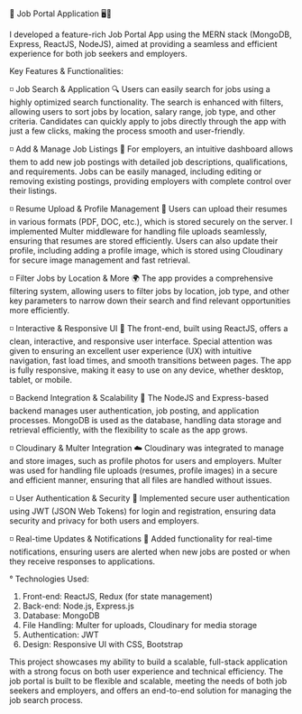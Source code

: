 🔰 Job Portal Application 🖥️🚀

I developed a feature-rich Job Portal App using the MERN stack (MongoDB, Express, ReactJS, NodeJS), aimed at providing a seamless and efficient experience for both job seekers and employers.

Key Features & Functionalities:

◽ Job Search & Application 🔍
Users can easily search for jobs using a highly optimized search functionality. The search is enhanced with filters, allowing users to sort jobs by location, salary range, job type, and other criteria.
Candidates can quickly apply to jobs directly through the app with just a few clicks, making the process smooth and user-friendly.

◽ Add & Manage Job Listings 📝
For employers, an intuitive dashboard allows them to add new job postings with detailed job descriptions, qualifications, and requirements.
Jobs can be easily managed, including editing or removing existing postings, providing employers with complete control over their listings.

◽ Resume Upload & Profile Management 📂
Users can upload their resumes in various formats (PDF, DOC, etc.), which is stored securely on the server.
I implemented Multer middleware for handling file uploads seamlessly, ensuring that resumes are stored efficiently.
Users can also update their profile, including adding a profile image, which is stored using Cloudinary for secure image management and fast retrieval.

◽ Filter Jobs by Location & More 🌍
The app provides a comprehensive filtering system, allowing users to filter jobs by location, job type, and other key parameters to narrow down their search and find relevant opportunities more efficiently.

◽ Interactive & Responsive UI 🎨
The front-end, built using ReactJS, offers a clean, interactive, and responsive user interface. Special attention was given to ensuring an excellent user experience (UX) with intuitive navigation, fast load times, and smooth transitions between pages.
The app is fully responsive, making it easy to use on any device, whether desktop, tablet, or mobile.

◽ Backend Integration & Scalability 🔧
The NodeJS and Express-based backend manages user authentication, job posting, and application processes.
MongoDB is used as the database, handling data storage and retrieval efficiently, with the flexibility to scale as the app grows.

◽ Cloudinary & Multer Integration ☁️
Cloudinary was integrated to manage and store images, such as profile photos for users and employers.
Multer was used for handling file uploads (resumes, profile images) in a secure and efficient manner, ensuring that all files are handled without issues.

◽ User Authentication & Security 🔐
Implemented secure user authentication using JWT (JSON Web Tokens) for login and registration, ensuring data security and privacy for both users and employers.

◽ Real-time Updates & Notifications 🔔
Added functionality for real-time notifications, ensuring users are alerted when new jobs are posted or when they receive responses to applications.


° Technologies Used:
1) Front-end: ReactJS, Redux (for state management)
2) Back-end: Node.js, Express.js
3) Database: MongoDB
4) File Handling: Multer for uploads, Cloudinary for media storage
5) Authentication: JWT
6) Design: Responsive UI with CSS, Bootstrap
   
This project showcases my ability to build a scalable, full-stack application with a strong focus on both user experience and technical efficiency. The job portal is built to be flexible and scalable, meeting the needs of both job seekers and employers, and offers an end-to-end solution for managing the job search process.
